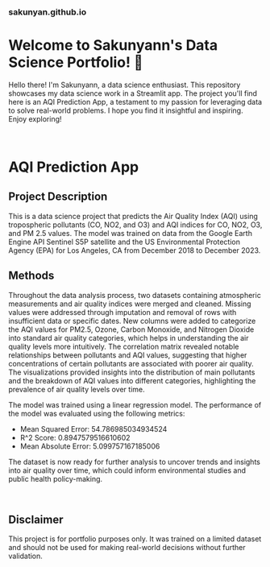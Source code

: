 ### sakunyan.github.io
# Welcome to Sakunyann's Data Science Portfolio! 🎉

Hello there! I'm Sakunyann, a data science enthusiast. This repository showcases my data science work in a Streamlit app. The project you'll find here is an AQI Prediction App, a testament to my passion for leveraging data to solve real-world problems. I hope you find it insightful and inspiring. Enjoy exploring!

<br>

# AQI Prediction App

## Project Description
This is a data science project that predicts the Air Quality Index (AQI) using tropospheric pollutants (CO, NO2, and O3) and AQI indices for CO, NO2, O3, and PM 2.5 values. The model was trained on data from the Google Earth Engine API Sentinel S5P satellite and the US Environmental Protection Agency (EPA) for Los Angeles, CA from December 2018 to December 2023.

## Methods
Throughout the data analysis process, two datasets containing atmospheric measurements and air quality indices were merged and cleaned. Missing values were addressed through imputation and removal of rows with insufficient data or specific dates. New columns were added to categorize the AQI values for PM2.5, Ozone, Carbon Monoxide, and Nitrogen Dioxide into standard air quality categories, which helps in understanding the air quality levels more intuitively. The correlation matrix revealed notable relationships between pollutants and AQI values, suggesting that higher concentrations of certain pollutants are associated with poorer air quality. The visualizations provided insights into the distribution of main pollutants and the breakdown of AQI values into different categories, highlighting the prevalence of air quality levels over time. 

The model was trained using a linear regression model. The performance of the model was evaluated using the following metrics:
- Mean Squared Error: 54.786985034934524
- R^2 Score: 0.8947579516610602
- Mean Absolute Error: 5.099757167185006

The dataset is now ready for further analysis to uncover trends and insights into air quality over time, which could inform environmental studies and public health policy-making.

<br>

## Disclaimer
This project is for portfolio purposes only. It was trained on a limited dataset and should not be used for making real-world decisions without further validation.
